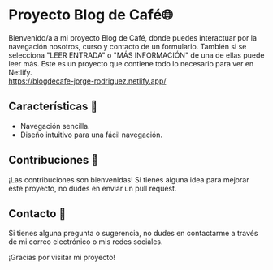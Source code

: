 # Proyecto Blog de Café🌐

Bienvenido/a a mi proyecto Blog de Café, donde puedes interactuar por la navegación nosotros, curso y contacto de un formulario.
También si se selecciona "LEER ENTRADA" o "MÁS INFORMACIÓN" de una de ellas puede leer más.
Este es un proyecto que contiene todo lo necesario para ver en Netlify.
<br>
https://blogdecafe-jorge-rodriguez.netlify.app/

## Características 🚀

- Navegación sencilla.
- Diseño intuitivo para una fácil navegación.

## Contribuciones 🤝

¡Las contribuciones son bienvenidas! Si tienes alguna idea para mejorar este proyecto, no dudes en enviar un pull request.

## Contacto 📧

Si tienes alguna pregunta o sugerencia, no dudes en contactarme a través de mi correo electrónico o mis redes sociales.

¡Gracias por visitar mi proyecto!
